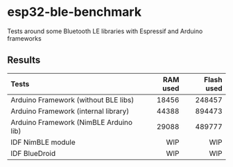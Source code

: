 # esp32-ble-benchmark

Tests around some Bluetooth LE libraries with Espressif and Arduino frameworks

## Results

| Tests |  RAM used | Flash used |
|:---------|------:|------:|
| Arduino Framework (without BLE libs) |     18456  |   248457  |
| Arduino Framework (internal library) |  44388 | 894473 |
| Arduino Framework (NimBLE Arduino lib) | 29088 | 489777 |
| IDF NimBLE module | WIP | WIP |
| IDF BlueDroid | WIP | WIP |
